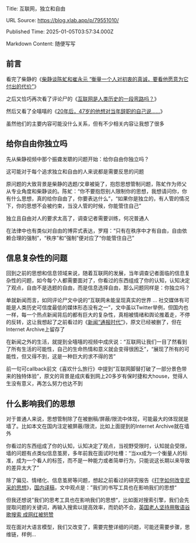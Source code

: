 Title: 互联网，独立和自由

URL Source: https://blog.xlab.app/p/79551010/

Published Time: 2025-01-05T03:57:34.000Z

Markdown Content:
随便写写

[](https://blog.xlab.app/p/79551010/#%E5%89%8D%E8%A8%80 "前言")前言
---------------------------------------------------------------

看完了柴静的《[柴静谈陈虻和崔永元 “衡量一个人对初衷的真诚，要看他愿意为它付出的代价”](https://www.youtube.com/watch?v=9L60q0fQHu8)》

之后又恰巧再次看了评论尸的《[互联网是人类历史的一段弯路吗？](https://1q43.blog/post/673/)》

然后又看了全嘻嘻的《[20年后，47岁的他想对当年辞职的自己说……](https://www.bilibili.com/video/BV1xA6SYxEoA/)》

虽然他们的主要内容可能没什么关系，但有不少相关内容让我想了很多

[](https://blog.xlab.app/p/79551010/#%E7%BB%99%E4%BD%A0%E8%87%AA%E7%94%B1%E4%BD%A0%E7%8B%AC%E7%AB%8B%E5%90%97 "给你自由你独立吗")给你自由你独立吗
---------------------------------------------------------------------------------------------------------------------------------

先从柴静视频中那个振聋发聩的问题开始：给你自由你独立吗？

这可能对于每个追求独立和自由的人来说都是需要反思的问题

原问题的大致背景是柴静的选题/文章被毙了，抱怨思想管制问题，陈虻作为师父从专业角度和柴静谈的。陈虻：“你不要抱怨别人限制你的思想，我想请问你，你有什么思想，真的给你自由了，你要表达什么”，“如果你是独立的，有人管的情况下，你的思想不会被约束，当没人管的时候，你能管住自己”

独立且自由对人的要求太高了，调查记者需要训练，何况普通人

在法律中也有类似对自由的博弈式表达，罗翔：“只有在秩序中才有自由，自由依赖合理的强制”，“秩序”和“强制”便对应了“你能管住自己”

[](https://blog.xlab.app/p/79551010/#%E4%BF%A1%E6%81%AF%E5%A4%8D%E6%9D%82%E6%80%A7%E7%9A%84%E9%97%AE%E9%A2%98 "信息复杂性的问题")信息复杂性的问题
---------------------------------------------------------------------------------------------------------------------------------

回到之前的思想和信息领域来说，随着互联网的发展，当年调查记者面临的信息复杂性的问题，如今每个人都需要面对了，你看过的东西组成了你的认知，认知决定了观点，自由不是选题的自由，而是信息选择自由，那么问题同样是：你独立吗？

单就新闻而言，如同评论尸文中说的“互联网未能呈现真实的世界 … 社交媒体有可能是人类历史可信度最低的媒体形态没有之一”，文中虽以Twitter举例，但国内也一样，每一个热点新闻背后的都有巨大的复杂性，真相被情绪和舆论推着走，不停的反转，这让我想起了之前看过的《[新闻“通报时代”](https://archive.is/RWSzm)》，原文已经被删了，但在Internet Archive上留存了

在新闻之外的生活，就提到全嘻嘻的视频中成庆说：“互联网让我们一目了然看到了所有生活的可能性，自己的生命热情和意义就会变得很困乏”，“展现了所有的可能性，但又得不到，这是一种巨大的求不得的苦”

前一句可callback前文《喜欢什么旅行》中提到“互联网脚替打破了一部分景色带来的独特体验”，原文的背景是成庆看到网上20多岁有保时捷和大house，觉得人生没有意义，再怎么努力也达不到

[](https://blog.xlab.app/p/79551010/#%E4%BB%80%E4%B9%88%E5%BD%B1%E5%93%8D%E6%88%91%E4%BB%AC%E7%9A%84%E6%80%9D%E6%83%B3 "什么影响我们的思想")什么影响我们的思想
--------------------------------------------------------------------------------------------------------------------------------------------

对于普通人来说，思想管制除了在被删稿/屏蔽/限流中体现，可能最大的体现就是墙了。比如本文在国内注定被屏蔽/限流，比如上面提到的Internet Archive就在墙外

你看过的东西组成了你的认知，认知决定了观点，当视野受限时，认知就会受限，墙的问题有点类似信息茧房，多年前我在面试时吐槽：“当xx成为一个衡量人的标准，成为一个看人的标签，而不是一种能力或者简单行为，只能说这长期以来导致的差异太大了”

除了偏见、情绪化、信息茧房等问题，想起之前看过的研究报告《[打字如何改变尼采的思想](https://thereader.mitpress.mit.edu/how-typing-transformed-nietzsches-consciousness/)》，[国内译稿](https://jandan.net/p/118596#/)，文中观点是：”我们的书写工具也在影响我们的思想“

但我还想说”我们的思考工具也在影响我们的思想“，比如面对搜索引擎，我们会先提取问题的关键词，再输入搜索以提高效率，而奶奶不会，[英国老人坚持用敬语谷歌搜索 成网红被怒赞](https://www.sohu.com/a/83952024_258768)

现在面对大语言模型，我们又改变了，需要完整详细的问题，可能还需要步骤，思维链，样例…
